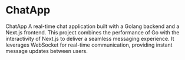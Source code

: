 # ChatApp
ChatApp A real-time chat application built with a Golang backend and a Next.js frontend. This project combines the performance of Go with the interactivity of Next.js to deliver a seamless messaging experience. It leverages WebSocket for real-time communication, providing instant message updates between users.
